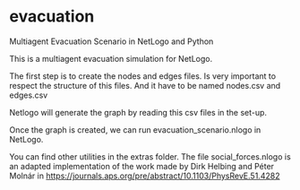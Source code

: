 # evacuation
Multiagent Evacuation Scenario in NetLogo and Python

This is a multiagent evacuation simulation for NetLogo.

The first step is to create the nodes and edges files.
Is very important to respect the structure of this files. And it have to be named nodes.csv and edges.csv

Netlogo will generate the graph by reading this csv files in the set-up.

Once the graph is created, we can run evacuation_scenario.nlogo in NetLogo.


You can find other utilities in the extras folder.
The file social_forces.nlogo is an adapted implementation of the work made by Dirk Helbing and Péter Molnár in https://journals.aps.org/pre/abstract/10.1103/PhysRevE.51.4282 
